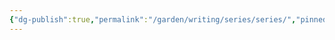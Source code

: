 ```yaml
---
{"dg-publish":true,"permalink":"/garden/writing/series/series/","pinned":true,"noteIcon":"1","created":"2024-12-01T00:51:03.772+01:00","updated":"2024-12-01T18:57:55.074+01:00"}
---
```







